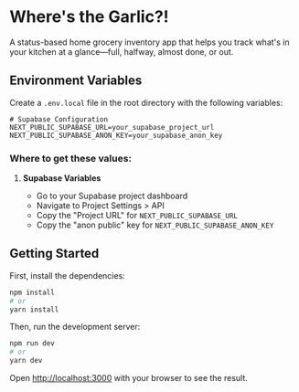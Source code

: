 # Where's the Garlic?!

A status-based home grocery inventory app that helps you track what's in your kitchen at a glance—full, halfway, almost done, or out.

## Environment Variables

Create a `.env.local` file in the root directory with the following variables:

```env
# Supabase Configuration
NEXT_PUBLIC_SUPABASE_URL=your_supabase_project_url
NEXT_PUBLIC_SUPABASE_ANON_KEY=your_supabase_anon_key
```

### Where to get these values:

1. **Supabase Variables**

   - Go to your Supabase project dashboard
   - Navigate to Project Settings > API
   - Copy the "Project URL" for `NEXT_PUBLIC_SUPABASE_URL`
   - Copy the "anon public" key for `NEXT_PUBLIC_SUPABASE_ANON_KEY`

## Getting Started

First, install the dependencies:

```bash
npm install
# or
yarn install
```

Then, run the development server:

```bash
npm run dev
# or
yarn dev
```

Open [http://localhost:3000](http://localhost:3000) with your browser to see the result.
